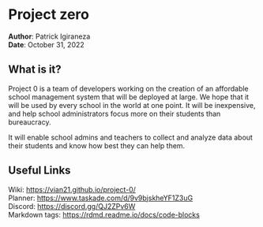# Project zero
**Author**: Patrick Igiraneza   
**Date**: October 31, 2022

## What is it?
Project 0 is a team of developers working on the creation of an affordable school management system that will be deployed at large. We hope that it will be used by every school in the world at one point. It will be inexpensive, and help school administrators focus more on their students than bureaucracy.

It will enable school admins and teachers to collect and analyze data about their students and know how best they can help them.

## Useful Links
Wiki: https://vian21.github.io/project-0/  
Planner: https://www.taskade.com/d/9v9bjskheYF1Z3uG  
Discord: https://discord.gg/QJ2ZPv6W   
Markdown tags: https://rdmd.readme.io/docs/code-blocks
